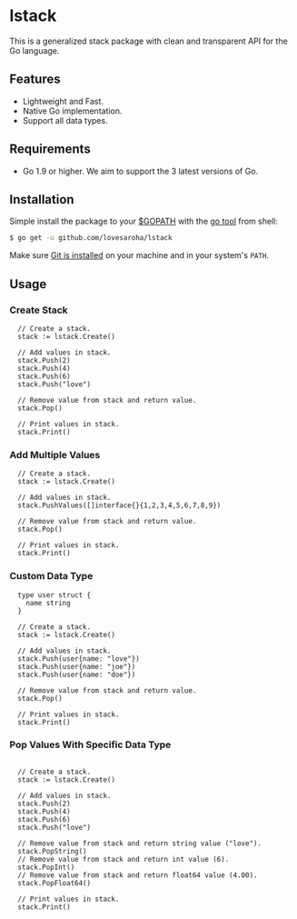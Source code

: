 # lstack
This is a generalized stack package with clean and transparent API for the Go language.

## Features
- Lightweight and Fast.
- Native Go implementation.
- Support all data types.

## Requirements
- Go 1.9 or higher. We aim to support the 3 latest versions of Go.

## Installation
Simple install the package to your [$GOPATH](https://github.com/golang/go/wiki/GOPATH "GOPATH") with the [go tool](https://golang.org/cmd/go/ "go command") from shell:
```bash
$ go get -u github.com/lovesaroha/lstack
```
Make sure [Git is installed](https://git-scm.com/downloads) on your machine and in your system's `PATH`.

## Usage

### Create Stack

```Golang
  // Create a stack.
  stack := lstack.Create()

  // Add values in stack.
  stack.Push(2)
  stack.Push(4)
  stack.Push(6)
  stack.Push("love")

  // Remove value from stack and return value.
  stack.Pop()

  // Print values in stack.
  stack.Print()

```

### Add Multiple Values

```Golang
  // Create a stack.
  stack := lstack.Create()

  // Add values in stack.
  stack.PushValues([]interface{}{1,2,3,4,5,6,7,8,9})

  // Remove value from stack and return value.
  stack.Pop()

  // Print values in stack.
  stack.Print()

```

### Custom Data Type
```Golang 
  type user struct {
    name string
  }

  // Create a stack.
  stack := lstack.Create()

  // Add values in stack.
  stack.Push(user{name: "love"})
  stack.Push(user{name: "joe"})
  stack.Push(user{name: "doe"})

  // Remove value from stack and return value.
  stack.Pop()

  // Print values in stack.
  stack.Print()

```

### Pop Values With Specific Data Type
```Golang 

  // Create a stack.
  stack := lstack.Create()

  // Add values in stack.
  stack.Push(2)
  stack.Push(4)
  stack.Push(6)
  stack.Push("love")

  // Remove value from stack and return string value ("love").
  stack.PopString()
  // Remove value from stack and return int value (6).
  stack.PopInt()
  // Remove value from stack and return float64 value (4.00).
  stack.PopFloat64()

  // Print values in stack.
  stack.Print()
